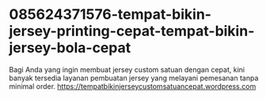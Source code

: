 # 085624371576-tempat-bikin-jersey-printing-cepat-tempat-bikin-jersey-bola-cepat
Bagi Anda yang ingin membuat jersey custom satuan dengan cepat, kini banyak tersedia layanan pembuatan jersey yang melayani pemesanan tanpa minimal order.  https://tempatbikinjerseycustomsatuancepat.wordpress.com
